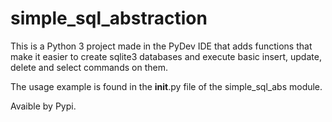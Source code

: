 # simple_sql_abstraction

This is a Python 3 project made in the PyDev IDE that adds functions that make it easier to create sqlite3 databases and execute basic insert, update, delete and select commands on them.

The usage example is found in the __init__.py file of the simple_sql_abs module.

Avaible by Pypi.